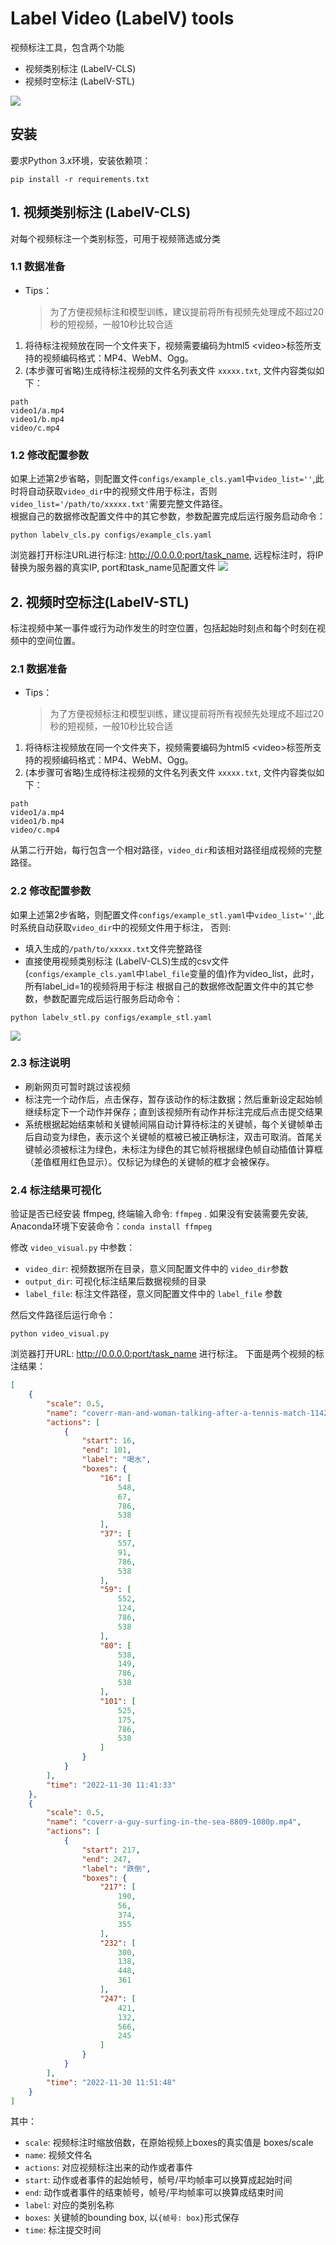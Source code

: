 # Label Video (LabelV) tools
视频标注工具，包含两个功能
- 视频类别标注 (LabelV-CLS)
- 视频时空标注 (LabelV-STL)
  
![](https://github.com/lllcho/LabelV/raw/main/images/demo.gif)
## 安装
要求Python 3.x环境，安装依赖项：
``` shell
pip install -r requirements.txt
```

## 1. 视频类别标注 (LabelV-CLS)
对每个视频标注一个类别标签，可用于视频筛选或分类

### 1.1 数据准备
* Tips：
    > 为了方便视频标注和模型训练，建议提前将所有视频先处理成不超过20秒的短视频，一般10秒比较合适

1. 将待标注视频放在同一个文件夹下，视频需要编码为html5 \<video\>标签所支持的视频编码格式：MP4、WebM、Ogg。
2. (本步骤可省略)生成待标注视频的文件名列表文件 `xxxxx.txt`, 文件内容类似如下：
```
path
video1/a.mp4
video1/b.mp4
video/c.mp4
```
### 1.2 修改配置参数
如果上述第2步省略，则配置文件`configs/example_cls.yaml`中`video_list=''`,此时将自动获取`video_dir`中的视频文件用于标注，否则`video_list='/path/to/xxxxx.txt'`需要完整文件路径。\
根据自己的数据修改配置文件中的其它参数，参数配置完成后运行服务启动命令：
```shell
python labelv_cls.py configs/example_cls.yaml
```
浏览器打开标注URL进行标注: http://0.0.0.0:port/task_name, 远程标注时，将IP替换为服务器的真实IP, port和task_name见配置文件
![](https://github.com/lllcho/LabelV/raw/main/images/cls_ui.jpg)


## 2. 视频时空标注(LabelV-STL)
标注视频中某一事件或行为动作发生的时空位置，包括起始时刻点和每个时刻在视频中的空间位置。
### 2.1 数据准备
* Tips：
    > 为了方便视频标注和模型训练，建议提前将所有视频先处理成不超过20秒的短视频，一般10秒比较合适

1. 将待标注视频放在同一个文件夹下，视频需要编码为html5 \<video\>标签所支持的视频编码格式：MP4、WebM、Ogg。
2. (本步骤可省略)生成待标注视频的文件名列表文件 `xxxxx.txt`, 文件内容类似如下：
```
path
video1/a.mp4
video1/b.mp4
video/c.mp4
```
从第二行开始，每行包含一个相对路径，`video_dir`和该相对路径组成视频的完整路径。
### 2.2 修改配置参数
如果上述第2步省略，则配置文件`configs/example_stl.yaml`中`video_list=''`,此时系统自动获取`video_dir`中的视频文件用于标注， 否则:
 + 填入生成的`/path/to/xxxxx.txt`文件完整路径
 + 直接使用视频类别标注 (LabelV-CLS)生成的csv文件(`configs/example_cls.yaml`中`label_file`变量的值)作为video_list，此时，所有label_id=1的视频将用于标注
根据自己的数据修改配置文件中的其它参数，参数配置完成后运行服务启动命令：

```shell
python labelv_stl.py configs/example_stl.yaml
```
![](https://github.com/lllcho/LabelV/raw/main/images/stl_ui.jpg)

### 2.3 标注说明
- 刷新网页可暂时跳过该视频
- 标注完一个动作后，点击保存，暂存该动作的标注数据；然后重新设定起始帧继续标定下一个动作并保存；直到该视频所有动作并标注完成后点击提交结果
- 系统根据起始结束帧和关键帧间隔自动计算待标注的关键帧，每个关键帧单击后自动变为绿色，表示这个关键帧的框被已被正确标注，双击可取消。首尾关键帧必须被标注为绿色，未标注为绿色的其它帧将根据绿色帧自动插值计算框（差值框用红色显示）。仅标记为绿色的关键帧的框才会被保存。
  
### 2.4 标注结果可视化
验证是否已经安装 ffmpeg, 终端输入命令: `ffmpeg` . 
如果没有安装需要先安装, Anaconda环境下安装命令：`conda install ffmpeg`

修改 `video_visual.py` 中参数：
- `video_dir`: 视频数据所在目录，意义同配置文件中的 `video_dir`参数
- `output_dir`: 可视化标注结果后数据视频的目录
- `label_file`: 标注文件路径，意义同配置文件中的 `label_file` 参数

然后文件路径后运行命令：
``` shell
python video_visual.py
```
浏览器打开URL: http://0.0.0.0:port/task_name 进行标注。
下面是两个视频的标注结果：
```json
[
    {
        "scale": 0.5,
        "name": "coverr-man-and-woman-talking-after-a-tennis-match-1142-1080p.mp4",
        "actions": [
            {
                "start": 16,
                "end": 101,
                "label": "喝水",
                "boxes": {
                    "16": [
                        548,
                        67,
                        786,
                        538
                    ],
                    "37": [
                        557,
                        91,
                        786,
                        538
                    ],
                    "59": [
                        552,
                        124,
                        786,
                        538
                    ],
                    "80": [
                        538,
                        149,
                        786,
                        538
                    ],
                    "101": [
                        525,
                        175,
                        786,
                        538
                    ]
                }
            }
        ],
        "time": "2022-11-30 11:41:33"
    },
    {
        "scale": 0.5,
        "name": "coverr-a-guy-surfing-in-the-sea-8809-1080p.mp4",
        "actions": [
            {
                "start": 217,
                "end": 247,
                "label": "跌倒",
                "boxes": {
                    "217": [
                        190,
                        56,
                        374,
                        355
                    ],
                    "232": [
                        300,
                        138,
                        448,
                        361
                    ],
                    "247": [
                        421,
                        132,
                        566,
                        245
                    ]
                }
            }
        ],
        "time": "2022-11-30 11:51:48"
    }
]
```
其中：
+ `scale`: 视频标注时缩放倍数，在原始视频上boxes的真实值是 boxes/scale
+ `name`: 视频文件名
+ `actions`: 对应视频标注出来的动作或者事件
+ `start`: 动作或者事件的起始帧号，帧号/平均帧率可以换算成起始时间
+ `end`: 动作或者事件的结束帧号，帧号/平均帧率可以换算成结束时间
+ `label`: 对应的类别名称
+ `boxes`: 关键帧的bounding box, 以`{帧号: box}`形式保存
+ `time`: 标注提交时间

